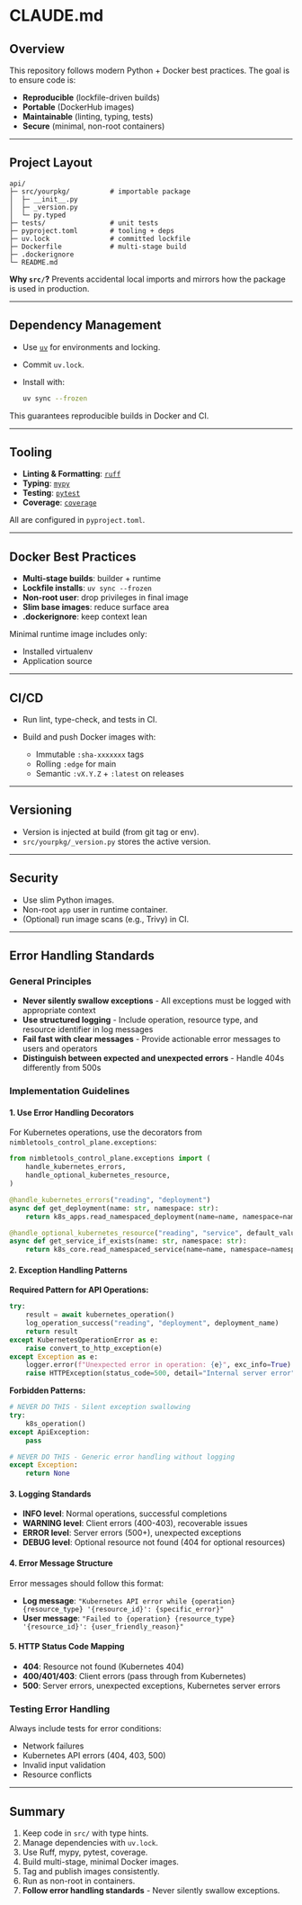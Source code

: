 # CLAUDE.md

## Overview

This repository follows modern Python + Docker best practices.
The goal is to ensure code is:

- **Reproducible** (lockfile-driven builds)
- **Portable** (DockerHub images)
- **Maintainable** (linting, typing, tests)
- **Secure** (minimal, non-root containers)

---

## Project Layout

```
api/
├─ src/yourpkg/          # importable package
│  ├─ __init__.py
│  ├─ _version.py
│  └─ py.typed
├─ tests/                # unit tests
├─ pyproject.toml        # tooling + deps
├─ uv.lock               # committed lockfile
├─ Dockerfile            # multi-stage build
├─ .dockerignore
└─ README.md
```

**Why `src/`?** Prevents accidental local imports and mirrors how the package is used in production.

---

## Dependency Management

- Use [`uv`](https://docs.astral.sh/uv/) for environments and locking.
- Commit `uv.lock`.
- Install with:

  ```bash
  uv sync --frozen
  ```

This guarantees reproducible builds in Docker and CI.

---

## Tooling

- **Linting & Formatting**: [`ruff`](https://docs.astral.sh/ruff/)
- **Typing**: [`mypy`](http://mypy-lang.org/)
- **Testing**: [`pytest`](https://docs.pytest.org/)
- **Coverage**: [`coverage`](https://coverage.readthedocs.io/)

All are configured in `pyproject.toml`.

---

## Docker Best Practices

- **Multi-stage builds**: builder + runtime
- **Lockfile installs**: `uv sync --frozen`
- **Non-root user**: drop privileges in final image
- **Slim base images**: reduce surface area
- **.dockerignore**: keep context lean

Minimal runtime image includes only:

- Installed virtualenv
- Application source

---

## CI/CD

- Run lint, type-check, and tests in CI.
- Build and push Docker images with:

  - Immutable `:sha-xxxxxxx` tags
  - Rolling `:edge` for main
  - Semantic `:vX.Y.Z` + `:latest` on releases

---

## Versioning

- Version is injected at build (from git tag or env).
- `src/yourpkg/_version.py` stores the active version.

---

## Security

- Use slim Python images.
- Non-root `app` user in runtime container.
- (Optional) run image scans (e.g., Trivy) in CI.

---

## Error Handling Standards

### General Principles

- **Never silently swallow exceptions** - All exceptions must be logged with appropriate context
- **Use structured logging** - Include operation, resource type, and resource identifier in log messages
- **Fail fast with clear messages** - Provide actionable error messages to users and operators
- **Distinguish between expected and unexpected errors** - Handle 404s differently from 500s

### Implementation Guidelines

#### 1. Use Error Handling Decorators

For Kubernetes operations, use the decorators from `nimbletools_control_plane.exceptions`:

```python
from nimbletools_control_plane.exceptions import (
    handle_kubernetes_errors,
    handle_optional_kubernetes_resource,
)

@handle_kubernetes_errors("reading", "deployment")
async def get_deployment(name: str, namespace: str):
    return k8s_apps.read_namespaced_deployment(name=name, namespace=namespace)

@handle_optional_kubernetes_resource("reading", "service", default_value=None)
async def get_service_if_exists(name: str, namespace: str):
    return k8s_core.read_namespaced_service(name=name, namespace=namespace)
```

#### 2. Exception Handling Patterns

**Required Pattern for API Operations:**
```python
try:
    result = await kubernetes_operation()
    log_operation_success("reading", "deployment", deployment_name)
    return result
except KubernetesOperationError as e:
    raise convert_to_http_exception(e)
except Exception as e:
    logger.error(f"Unexpected error in operation: {e}", exc_info=True)
    raise HTTPException(status_code=500, detail="Internal server error")
```

**Forbidden Patterns:**
```python
# NEVER DO THIS - Silent exception swallowing
try:
    k8s_operation()
except ApiException:
    pass

# NEVER DO THIS - Generic error handling without logging
except Exception:
    return None
```

#### 3. Logging Standards

- **INFO level**: Normal operations, successful completions
- **WARNING level**: Client errors (400-403), recoverable issues  
- **ERROR level**: Server errors (500+), unexpected exceptions
- **DEBUG level**: Optional resource not found (404 for optional resources)

#### 4. Error Message Structure

Error messages should follow this format:
- **Log message**: `"Kubernetes API error while {operation} {resource_type} '{resource_id}': {specific_error}"`
- **User message**: `"Failed to {operation} {resource_type} '{resource_id}': {user_friendly_reason}"`

#### 5. HTTP Status Code Mapping

- **404**: Resource not found (Kubernetes 404)
- **400/401/403**: Client errors (pass through from Kubernetes)
- **500**: Server errors, unexpected exceptions, Kubernetes server errors

### Testing Error Handling

Always include tests for error conditions:
- Network failures
- Kubernetes API errors (404, 403, 500)
- Invalid input validation
- Resource conflicts

---

## Summary

1. Keep code in `src/` with type hints.
2. Manage dependencies with `uv.lock`.
3. Use Ruff, mypy, pytest, coverage.
4. Build multi-stage, minimal Docker images.
5. Tag and publish images consistently.
6. Run as non-root in containers.
7. **Follow error handling standards** - Never silently swallow exceptions.
